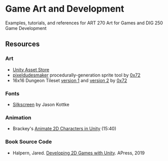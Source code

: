 # Game Art and Development

Examples, tutorials, and references for ART 270 Art for Games and DIG 250 Game Development



## Resources


### Art

* [Unity Asset Store](https://assetstore.unity.com)
* [pixeldudesmaker](https://0x72.itch.io/pixeldudesmaker) procedurally-generation sprite tool by [0x72](https://0x72.itch.io)
* 16x16 Dungeon Tileset [version 1](https://0x72.itch.io/16x16-dungeon-tileset) and [version 2](https://0x72.itch.io/dungeontileset-ii) by [0x72](https://0x72.itch.io)




### Fonts

* [Silkscreen](https://www.1001fonts.com/silkscreen-font.html) by Jason Kottke


### Animation

* Brackey's [Animate 2D Characters in Unity](https://www.youtube.com/watch?v=eXIuizGzY2A) (15:40)




### Book Source Code

* Halpern, Jared. [Developing 2D Games with Unity](https://github.com/Apress/Devel-2D-Games-Unity). APress, 2019



